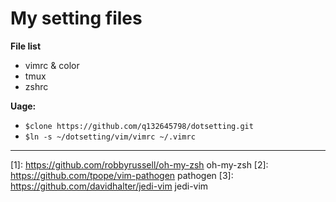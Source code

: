 # **My setting files**

 **File list**

 - vimrc & color
 - tmux
 - zshrc


**Uage:**

 - ```$clone https://github.com/q132645798/dotsetting.git```
 - ```$ln -s ~/dotsetting/vim/vimrc ~/.vimrc```

------

 [1]: https://github.com/robbyrussell/oh-my-zsh oh-my-zsh
 [2]: https://github.com/tpope/vim-pathogen pathogen
 [3]: https://github.com/davidhalter/jedi-vim jedi-vim

